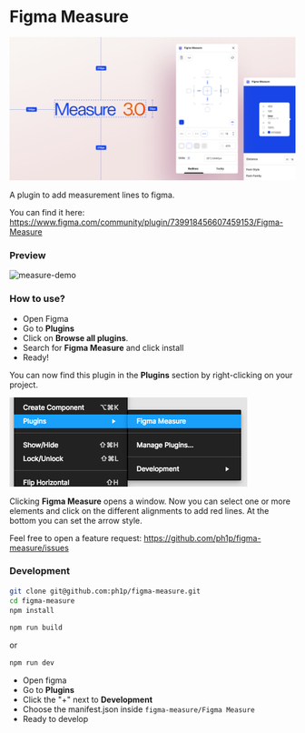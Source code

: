 # Figma Measure

![](./assets/header.png)

A plugin to add measurement lines to figma.

You can find it here: https://www.figma.com/community/plugin/739918456607459153/Figma-Measure

### Preview

![measure-demo](https://user-images.githubusercontent.com/15351728/130680299-b5897b27-2451-41b9-b618-572b1a2887d6.gif)

### How to use?

- Open Figma
- Go to **Plugins**
- Click on **Browse all plugins**.
- Search for **Figma Measure** and click install
- Ready!

You can now find this plugin in the **Plugins** section by right-clicking on your project.

![](./assets/context-menu.png)

Clicking **Figma Measure** opens a window.
Now you can select one or more elements and click on the different alignments to add red lines.
At the bottom you can set the arrow style.

Feel free to open a feature request: https://github.com/ph1p/figma-measure/issues

### Development

```bash
git clone git@github.com:ph1p/figma-measure.git
cd figma-measure
npm install
```

```bash
npm run build
```

or

```bash
npm run dev
```

- Open figma
- Go to **Plugins**
- Click the "+" next to **Development**
- Choose the manifest.json inside `figma-measure/Figma Measure`
- Ready to develop

